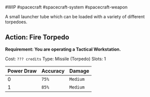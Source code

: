 #WIP #spacecraft #spacecraft-system #spacecraft-weapon 

A small launcher tube which can be loaded with a variety of different torpedoes.

## Action: Fire Torpedo

**Requirement: You are operating a Tactical Workstation.**

Cost: `??? credits`
Type: Missile (Torpedo)
Slots: 1

| Power Draw | Accuracy | Damage |
| -----------|----------|--------|
| 0 | `75%` | `Medium` |
| 1 | `85%` | `Medium` |